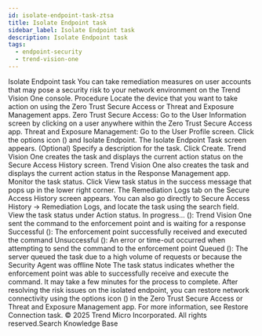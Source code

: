 ```yaml
---
id: isolate-endpoint-task-ztsa
title: Isolate Endpoint task
sidebar_label: Isolate Endpoint task
description: Isolate Endpoint task
tags:
  - endpoint-security
  - trend-vision-one
---
```


 Isolate Endpoint task You can take remediation measures on user accounts that may pose a security risk to your network environment on the Trend Vision One console. Procedure Locate the device that you want to take action on using the Zero Trust Secure Access or Threat and Exposure Management apps. Zero Trust Secure Access: Go to the User Information screen by clicking on a user anywhere within the Zero Trust Secure Access app. Threat and Exposure Management: Go to the User Profile screen. Click the options icon () and Isolate Endpoint. The Isolate Endpoint Task screen appears. (Optional) Specify a description for the task. Click Create. Trend Vision One creates the task and displays the current action status on the Secure Access History screen. Trend Vision One also creates the task and displays the current action status in the Response Management app. Monitor the task status. Click View task status in the success message that pops up in the lower right corner. The Remediation Logs tab on the Secure Access History screen appears. You can also go directly to Secure Access History → Remediation Logs, and locate the task using the search field. View the task status under Action status. In progress... (): Trend Vision One sent the command to the enforcement point and is waiting for a response Successful (): The enforcement point successfully received and executed the command Unsuccessful (): An error or time-out occurred when attempting to send the command to the enforcement point Queued (): The server queued the task due to a high volume of requests or because the Security Agent was offline Note The task status indicates whether the enforcement point was able to successfully receive and execute the command. It may take a few minutes for the process to complete. After resolving the risk issues on the isolated endpoint, you can restore network connectivity using the options icon () in the Zero Trust Secure Access or Threat and Exposure Management app. For more information, see Restore Connection task. © 2025 Trend Micro Incorporated. All rights reserved.Search Knowledge Base